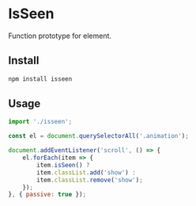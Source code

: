 # IsSeen
Function prototype for element.

## Install
```sh
npm install isseen
```

## Usage
```js
import './isseen';

const el = document.querySelectorAll('.animation');

document.addEventListener('scroll', () => {
    el.forEach(item => {
        item.isSeen() ?
        item.classList.add('show') :
        item.classList.remove('show');
    });
}, { passive: true });